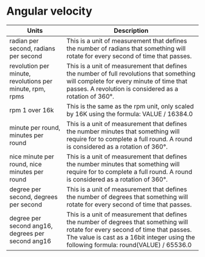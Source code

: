 # Angular velocity

| Units | Description |
| --- | --- |
| radian per second, radians per second | This is a unit of measurement that defines the number of radians that something will rotate for every second of time that passes. |
| revolution per minute, revolutions per minute, rpm, rpms | This is a unit of measurement that defines the number of full revolutions that something will complete for every minute of time that passes. A revolution is considered as a rotation of 360°. |
| rpm 1 over 16k | This is the same as the rpm unit, only scaled by 16K using the formula: VALUE / 16384.0 |
| minute per round, minutes per round | This is a unit of measurement that defines the number minutes that something will require for to complete a full round. A round is considered as a rotation of 360°. |
| nice minute per round, nice minutes per round | This is a unit of measurement that defines the number minutes that something will require for to complete a full round. A round is considered as a rotation of 360°. |
| degree per second, degrees per second | This is a unit of measurement that defines the number of degrees that something will rotate for every second of time that passes. |
| degree per second ang16, degrees per second ang16 | This is a unit of measurement that defines the number of degrees that something will rotate for every second of time that passes. The value is cast as a 16bit integer using the following formula: round(VALUE) / 65536.0 |